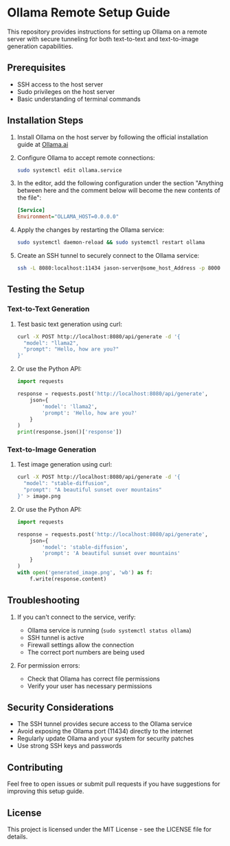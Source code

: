# Ollama Remote Setup Guide

This repository provides instructions for setting up Ollama on a remote server with secure tunneling for both text-to-text and text-to-image generation capabilities.

## Prerequisites

- SSH access to the host server
- Sudo privileges on the host server
- Basic understanding of terminal commands

## Installation Steps

1. Install Ollama on the host server by following the official installation guide at [Ollama.ai](https://ollama.ai)

2. Configure Ollama to accept remote connections:
   ```bash
   sudo systemctl edit ollama.service
   ```

3. In the editor, add the following configuration under the section "Anything between here and the comment below will become the new contents of the file":
   ```ini
   [Service]
   Environment="OLLAMA_HOST=0.0.0.0"
   ```

4. Apply the changes by restarting the Ollama service:
   ```bash
   sudo systemctl daemon-reload && sudo systemctl restart ollama
   ```

5. Create an SSH tunnel to securely connect to the Ollama service:
   ```bash
   ssh -L 8080:localhost:11434 jason-server@some_host_Address -p 8000
   ```

## Testing the Setup

### Text-to-Text Generation

1. Test basic text generation using curl:
   ```bash
   curl -X POST http://localhost:8080/api/generate -d '{
     "model": "llama2",
     "prompt": "Hello, how are you?"
   }'
   ```

2. Or use the Python API:
   ```python
   import requests

   response = requests.post('http://localhost:8080/api/generate', 
       json={
           'model': 'llama2',
           'prompt': 'Hello, how are you?'
       }
   )
   print(response.json()['response'])
   ```

### Text-to-Image Generation

1. Test image generation using curl:
   ```bash
   curl -X POST http://localhost:8080/api/generate -d '{
     "model": "stable-diffusion",
     "prompt": "A beautiful sunset over mountains"
   }' > image.png
   ```

2. Or use the Python API:
   ```python
   import requests

   response = requests.post('http://localhost:8080/api/generate',
       json={
           'model': 'stable-diffusion',
           'prompt': 'A beautiful sunset over mountains'
       }
   )
   with open('generated_image.png', 'wb') as f:
       f.write(response.content)
   ```

## Troubleshooting

1. If you can't connect to the service, verify:
   - Ollama service is running (`sudo systemctl status ollama`)
   - SSH tunnel is active
   - Firewall settings allow the connection
   - The correct port numbers are being used

2. For permission errors:
   - Check that Ollama has correct file permissions
   - Verify your user has necessary permissions

## Security Considerations

- The SSH tunnel provides secure access to the Ollama service
- Avoid exposing the Ollama port (11434) directly to the internet
- Regularly update Ollama and your system for security patches
- Use strong SSH keys and passwords

## Contributing

Feel free to open issues or submit pull requests if you have suggestions for improving this setup guide.

## License

This project is licensed under the MIT License - see the LICENSE file for details.